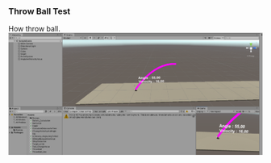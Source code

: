 ### Throw Ball Test
How throw ball.
[![](https://github.com/marcinJ81/Test_throwBall/blob/master/Image_Example/ThrowBallExample.png)](https://github.com/marcinJ81/Test_throwBall/blob/master/Image_Example/ThrowBallExample.png "Example Screen")
